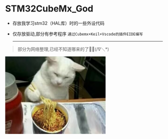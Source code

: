 # STM32CubeMx_God

- 存放我学习stm32（HAL库）时的一些外设代码

- 仅存放驱动,部分有参考程序  ```通过Cubemx+Keil+Vscode的插件EIDE编写```

    ---

> 部分为网络整理,已经不知道哪来的了🤦‍♂️(/∇＼*)

<img src="assets/0EA6BE1D807978B81C15E42918F65A00.jpg" style="zoom:75%;" />
